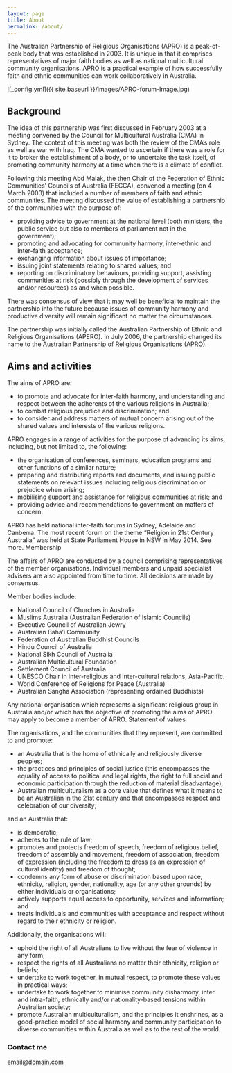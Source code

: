```yaml
---
layout: page
title: About
permalink: /about/
---
```


The Australian Partnership of Religious Organisations (APRO) is a peak-of-peak body that was established in 2003. It is unique in that it comprises representatives of major faith bodies as well as national multicultural community organisations. APRO is a practical example of how successfully faith and ethnic communities can work collaboratively in Australia. 

![_config.yml]({{ site.baseurl }}/images/APRO-forum-Image.jpg)

## Background

The idea of this partnership was first discussed in February 2003 at a meeting convened by the Council for Multicultural Australia (CMA) in Sydney. The context of this meeting was both the review of the CMA’s role as well as war with Iraq. The CMA wanted to ascertain if there was a role for it to broker the establishment of a body, or to undertake the task itself, of promoting community harmony at a time when there is a climate of conflict.

Following this meeting Abd Malak, the then Chair of the Federation of Ethnic Communities’ Councils of Australia (FECCA), convened a meeting (on 4 March 2003) that included a number of members of faith and ethnic communities. The meeting discussed the value of establishing a partnership of the communities with the purpose of:

- providing advice to government at the national level (both ministers, the public service but also to members of parliament not in the government);
- promoting and advocating for community harmony, inter-ethnic and inter-faith acceptance;
- exchanging information about issues of importance;
- issuing joint statements relating to shared values; and
- reporting on discriminatory behaviours, providing support, assisting communities at risk (possibly through the development of services and/or resources) as and when possible.

There was consensus of view that it may well be beneficial to maintain the partnership into the future because issues of community harmony and productive diversity will remain significant no matter the circumstances.

The partnership was initially called the Australian Partnership of Ethnic and Religious Organisations (APERO). In July 2006, the partnership changed its name to the Australian Partnership of Religious Organisations (APRO).

## Aims and activities

The aims of APRO are:

- to promote and advocate for inter-faith harmony, and understanding and respect between the adherents of the various religions in Australia;
- to combat religious prejudice and discrimination; and
- to consider and address matters of mutual concern arising out of the shared values and interests of the various religions.

APRO engages in a range of activities for the purpose of advancing its aims, including, but not limited to, the following:

- the organisation of conferences, seminars, education programs and other functions of a similar nature;
- preparing and distributing reports and documents, and issuing public statements on relevant issues including religious discrimination or prejudice when arising;
- mobilising support and assistance for religious communities at risk; and
- providing advice and recommendations to government on matters of concern.

APRO has held national inter-faith forums in Sydney, Adelaide and Canberra. The most recent forum on the theme “Religion in 21st Century Australia” was held at State Parliament House in NSW in May 2014. See more. Membership

The affairs of APRO are conducted by a council comprising representatives of the member organisations. Individual members and unpaid specialist advisers are also appointed from time to time. All decisions are made by consensus.

Member bodies include:

- National Council of Churches in Australia
- Muslims Australia (Australian Federation of Islamic Councils)
- Executive Council of Australian Jewry
- Australian Baha’i Community
- Federation of Australian Buddhist Councils
- Hindu Council of Australia
- National Sikh Council of Australia
- Australian Multicultural Foundation
- Settlement Council of Australia
- UNESCO Chair in inter-religious and inter-cultural relations, Asia-Pacific.
- World Conference of Religions for Peace (Australia)
- Australian Sangha Association (representing ordained Buddhists)

Any national organisation which represents a significant religious group in Australia and/or which has the objective of promoting the aims of APRO may apply to become a member of APRO. Statement of values

The organisations, and the communities that they represent, are committed to and promote:

- an Australia that is the home of ethnically and religiously diverse peoples;
- the practices and principles of social justice (this encompasses the equality of access to political and legal rights, the right to full social and economic participation through the reduction of material disadvantage);
- Australian multiculturalism as a core value that defines what it means to be an Australian in the 21st century and that encompasses respect and celebration of our diversity;

and an Australia that:

- is democratic;
- adheres to the rule of law;
- promotes and protects freedom of speech, freedom of religious belief, freedom of assembly and movement, freedom of association, freedom of expression (including the freedom to dress as an expression of cultural identity) and freedom of thought;
- condemns any form of abuse or discrimination based upon race, ethnicity, religion, gender, nationality, age (or any other grounds) by either individuals or organisations;
- actively supports equal access to opportunity, services and information; and
- treats individuals and communities with acceptance and respect without regard to their ethnicity or religion.

Additionally, the organisations will:

- uphold the right of all Australians to live without the fear of violence in any form;
- respect the rights of all Australians no matter their ethnicity, religion or beliefs;
- undertake to work together, in mutual respect, to promote these values in practical ways;
- undertake to work together to minimise community disharmony, inter and intra-faith, ethnically and/or nationality-based tensions within Australian society;
- promote Australian multiculturalism, and the principles it enshrines, as a good-practice model of social harmony and community participation to diverse communities within Australia as well as to the rest of the world.


### Contact me

[email@domain.com](mailto:email@domain.com)
